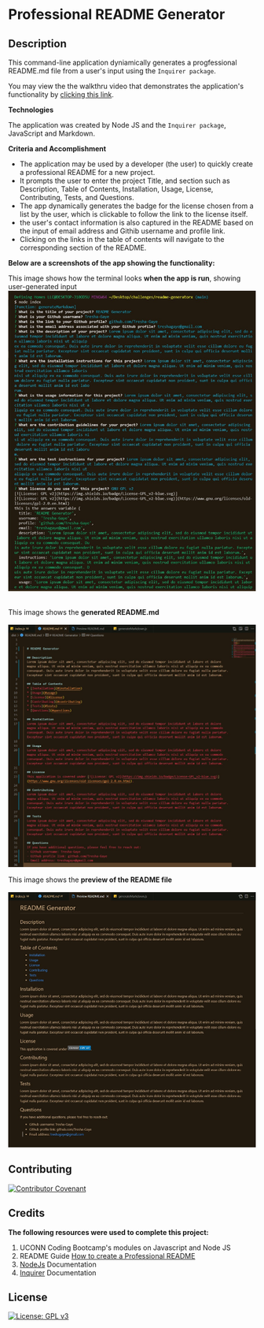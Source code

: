 # Professional README Generator

## Description

This command-line application dyniamically generates a progfessional README.md file from a user's input using the `Inquirer package`. 

You may view the the walkthru video that demonstrates the application's functionality by [clicking this link](https://watch.screencastify.com/v/4JjdlM54sANvZl31IKIF).


**Technologies**  

The application was created by Node JS and the `Inquirer package`, JavaScript and Markdown.

**Criteria and Accomplishment**

- The application may be used by a developer (the user) to quickly create a professional README for a new project.
- It prompts the user to enter the project Title, and section such  as Description, Table of Contents, Installation, Usage, License, Contributing, Tests, and Questions.
- The app dynamically generates the badge for the license chosen from a list by the user, which is clickable to follow the link to the license itself.
- the user's contact information is also captured in the README based on the input of email address and Githib username and profile link. 
- Clicking on the links in the table of contents will navigate to the corresponding section of the README.

**Below are a screenshots of the app showing the functionality:**

This image shows how the terminal looks **when the app is run**, showing user-generated input
<br>
![README Generator](./assets/images/console-log.jpg)  
<br>

This image shows the **generated README.md**  
<br>
![README Generator](./assets/images/raw-readme.jpg)


This image shows the **preview of the README file**  
<br>
![README Generator](./assets/images/preview-readme.jpg)

## Contributing

[![Contributor Covenant](https://img.shields.io/badge/Contributor%20Covenant-2.1-4baaaa.svg)](code_of_conduct.md)

## Credits

**The following resources were used to complete this project:**
1. UCONN Coding Bootcamp's modules on Javascript and Node JS
2. README Guide [How to create a Professional README](./readme-guide.md)
3. [NodeJs](https://nodejs.org/api/modules.html) Documentation 
4. [Inquirer](https://www.npmjs.com/package/inquirer/v/8.2.0) Documentation 

## License
[![License: GPL v3](https://img.shields.io/badge/License-GPLv3-blue.svg)](https://www.gnu.org/licenses/gpl-3.0)




